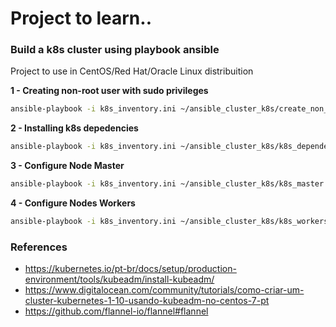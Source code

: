 # Project to learn..
### Build a k8s cluster using playbook ansible
Project to use in CentOS/Red Hat/Oracle Linux distribuition


**1 - Creating non-root user with sudo privileges**
```sh
ansible-playbook -i k8s_inventory.ini ~/ansible_cluster_k8s/create_non_root_sudo_user.yaml
```

**2 - Installing k8s depedencies**
```sh
ansible-playbook -i k8s_inventory.ini ~/ansible_cluster_k8s/k8s_dependencies.yaml
```

**3 - Configure Node Master**
```sh
ansible-playbook -i k8s_inventory.ini ~/ansible_cluster_k8s/k8s_master.yaml
```

**4 - Configure Nodes Workers**
```sh
ansible-playbook -i k8s_inventory.ini ~/ansible_cluster_k8s/k8s_workers.yaml
```

### References
 - https://kubernetes.io/pt-br/docs/setup/production-environment/tools/kubeadm/install-kubeadm/
 - https://www.digitalocean.com/community/tutorials/como-criar-um-cluster-kubernetes-1-10-usando-kubeadm-no-centos-7-pt
 - https://github.com/flannel-io/flannel#flannel